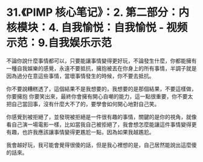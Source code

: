 # 31.《PIMP 核心笔记》：2. 第二部分：内核模块：4. 自我愉悦：自我愉悦 - 视频示范：9.自我娱乐示范

不論你說什麼事情都可以，只要能讓事情變得更好玩，不論發生什麼，你都能擁有一種自我娛樂的感覺，永遠不要抵抗，擁抱被丟在你身上的所有事情，半調子就是因為過分在意這些事情，當壞事情發生的時候，你不要去抵抗。

你不要說糟糕透了，這個結果不是我想要的，我想要的是那個結果，不要這樣做，你要擁抱 你要笑出來，最終你會擁有開心自嘲的能力，這一點很重要，你不要太把自己當回事，沒有什麼大不了的，要學會如何開心地對自己笑。

你感覺到被拒絕了，並發現被拒絕是一件很有趣的事情，關鍵的是你的視角，就像看自己演一場電影一樣，比如當我自己被拒絕了，我會想怎麼能讓這件事情變得更有趣，也許我應該讓事情變得更尷尬一點，因為如果我越尷尬。

我會越好玩，我可能會覺得很傻的話，但是我心裡想的是，自己居然能說出這麼傻的話來。